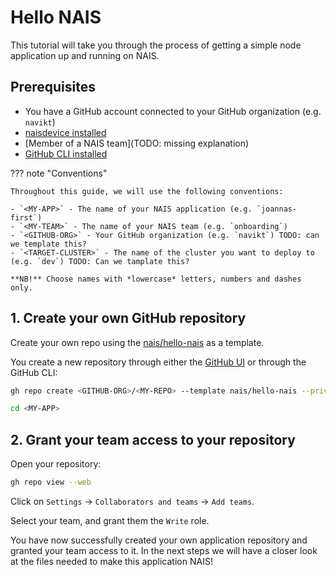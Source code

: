 # Hello NAIS

This tutorial will take you through the process of getting a simple node application up and running on NAIS.

## Prerequisites

- You have a GitHub account connected to your GitHub organization (e.g. `navikt`)
- [naisdevice installed](../../how-to/naisdevice/install-naisdevice.md)
- [Member of a NAIS team](TODO: missing explanation)
- [GitHub CLI installed](https://cli.github.com/)

??? note "Conventions"

    Throughout this guide, we will use the following conventions:

    - `<MY-APP>` - The name of your NAIS application (e.g. `joannas-first`)
    - `<MY-TEAM>` - The name of your NAIS team (e.g. `onboarding`)
    - `<GITHUB-ORG>` - Your GitHub organization (e.g. `navikt`) TODO: can we template this?
    - `<TARGET-CLUSTER>` - The name of the cluster you want to deploy to (e.g. `dev`) TODO: Can we tamplate this?

    **NB!** Choose names with *lowercase* letters, numbers and dashes only.

## 1. Create your own GitHub repository

Create your own repo using the [nais/hello-nais](https://github.com/nais/hello-nais/) as a template.

You create a new repository through either the [GitHub UI](https://github.com/new?template_name=hello-nais&template_owner=nais) or through the GitHub CLI:

```bash
gh repo create <GITHUB-ORG>/<MY-REPO> --template nais/hello-nais --private --clone
```

```bash
cd <MY-APP>
```

## 2. Grant your team access to your repository

Open your repository:

```bash
gh repo view --web
```

Click on `Settings` -> `Collaborators and teams` -> `Add teams`.

Select your team, and grant them the `Write` role.

You have now successfully created your own application repository and granted your team access to it.
In the next steps we will have a closer look at the files needed to make this application NAIS!
